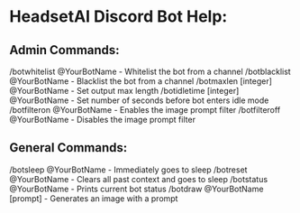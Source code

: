 # HeadsetAI Discord Bot Help:

## Admin Commands:
/botwhitelist @YourBotName - Whitelist the bot from a channel
/botblacklist @YourBotName - Blacklist the bot from a channel
/botmaxlen [integer] @YourBotName - Set output max length
/botidletime [integer] @YourBotName - Set number of seconds before bot enters idle mode
/botfilteron @YourBotName - Enables the image prompt filter
/botfilteroff @YourBotName - Disables the image prompt filter

## General Commands:
/botsleep @YourBotName - Immediately goes to sleep
/botreset @YourBotName - Clears all past context and goes to sleep
/botstatus @YourBotName - Prints current bot status
/botdraw @YourBotName [prompt] - Generates an image with a prompt
